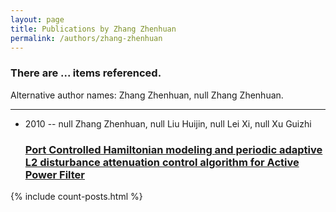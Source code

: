 ```yaml
---
layout: page
title: Publications by Zhang Zhenhuan
permalink: /authors/zhang-zhenhuan
---
```


<h3 id="number-posts">There are ... items referenced.</h3>
<p id='info-authors'>Alternative author names: Zhang Zhenhuan, null Zhang Zhenhuan.</p>
<hr />
<ul class="post-list">
<li><span class='post-meta'>2010 -- null Zhang Zhenhuan, null Liu Huijin, null Lei Xi, null Xu Guizhi</span><h3><a class='post-link' href="{{ site.baseurl }}/port-controlled-hamiltonian-modeling-and-periodic-adaptive-l2-disturbance-attenuation-control-algorithm-for-active-power-filter">Port Controlled Hamiltonian modeling and periodic adaptive L2 disturbance attenuation control algorithm for Active Power Filter</a></h3></li>

</ul>
{% include count-posts.html %}
